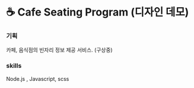 # ☕️ Cafe Seating Program (디자인 데모)

### 기획
카페, 음식점의 빈자리 정보 제공 서비스. (구상중)

### skills
<p>Node.js , Javascript, scss </p>


